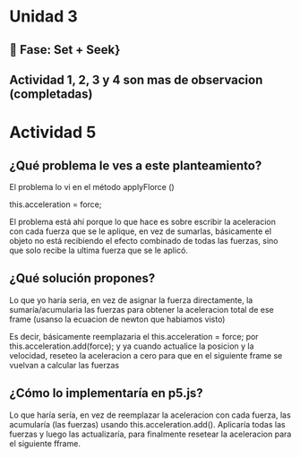 # Unidad 3

## 🔎 Fase: Set + Seek}

## Actividad 1, 2, 3 y 4 son mas de observacion (completadas)

# Actividad 5

## ¿Qué problema le ves a este planteamiento?
El problema lo vi en el método applyFlorce ()

this.acceleration = force;

El problema está ahí porque lo que hace es sobre escribir la aceleracion con cada fuerza que se le aplique, en vez de sumarlas, básicamente el objeto no está recibiendo el efecto combinado de todas las fuerzas, sino que solo recibe la ultima fuerza que se le aplicó.

## ¿Qué solución propones?
Lo que yo haría seria, en vez de asignar la fuerza directamente, la sumaría/acumularia las fuerzas para obtener la aceleracion total de ese frame (usanso la ecuacion de newton que habiamos visto)

Es decir, básicamente reemplazaria el  this.acceleration = force;  por  this.acceleration.add(force);  y ya cuando actualice la posicion y la velocidad, reseteo la aceleracion a cero para que en el siguiente frame se vuelvan a calcular las fuerzas

## ¿Cómo lo implementaría en p5.js?
Lo que haría sería, en vez de reemplazar la aceleracion con cada fuerza, las acumularía (las fuerzas) usando this.acceleration.add(). Aplicaría todas las fuerzas y luego las actualizaría, para finalmente resetear la aceleracion para el siguiente fframe.



